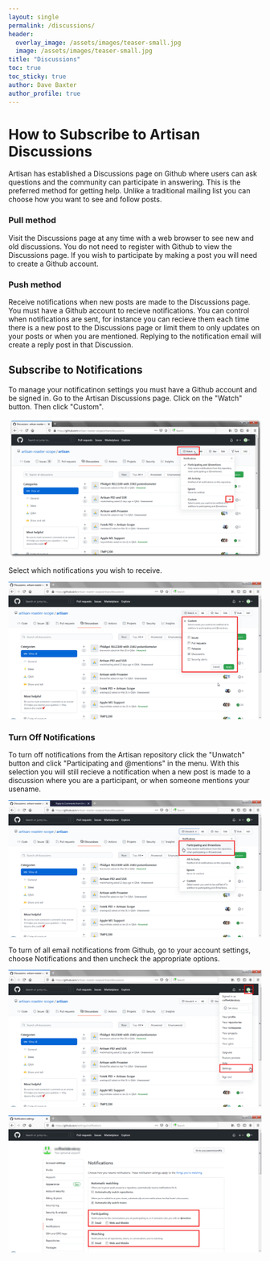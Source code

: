 ```yaml
---
layout: single
permalink: /discussions/
header:
  overlay_image: /assets/images/teaser-small.jpg
  image: /assets/images/teaser-small.jpg
title: "Discussions"
toc: true
toc_sticky: true
author: Dave Baxter
author_profile: true
---
```

# How to Subscribe to Artisan Discussions

Artisan has established a Discussions page on Github where users can ask questions and the community can participate in answering.  This is the preferred method for getting help.  Unlike a traditional mailing list you can choose how you want to see and follow posts.

### Pull method

Visit the Discussions page at any time with a web browser to see new and old discussions.  You do not need to register with Github to view the Discussions page.  If you wish to participate by making a post you will need to create a Github account.

### Push method

Receive notifications when new posts are made to the Discussions page.  You must have a Github account to recieve notifications.  You can control when notifications are sent, for instance you can recieve them each time there is a new post to the Discussions page or limit them to only updates on your posts or when you are mentioned.  Replying to the notification email will create a reply post in that Discussion. 

## Subscribe to Notifications

To manage your notificatinon settings you must have a Github account and be signed in.  Go to the Artisan Discussions page.  Click on the "Watch" button.  Then click "Custom".

![sub_disc_1](/assets/images/sub_disc_1.png)

Select which notifications you wish to receive.

![sub_disc_2](/assets/images/sub_disc_2.png)

### Turn Off Notifications

To turn off notifications from the Artisan repository click the "Unwatch" button and click "Participating and @mentions" in the menu.  With this selection you will still recieve a notification when a new post is made to a discussion where you are a participant, or when someone mentions your usename.  

![sub_disc_3](/assets/images/sub_disc_3.png)

To turn of all email notifications from Github, go to your account settings, choose Notifications and then uncheck the appropriate options.

![sub_disc_4](/assets/images/sub_disc_4.png)

![sub_disc_5](/assets/images/sub_disc_5.png)